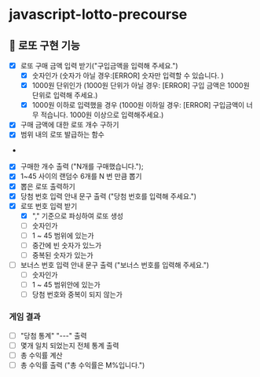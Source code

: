 # javascript-lotto-precourse

## 🎱 로또 구현 기능

- [x] 로또 구매 금액 입력 받기("구입금액을 입력해 주세요.")
  - [x] 숫자인가 (숫자가 아닐 경우:[ERROR] 숫자만 입력할 수 있습니다. )
  - [x] 1000원 단위인가 (1000원 단위가 아닐 경우: [ERROR] 구입 금액은 1000원 단위로 입력해 주세요.)
  - [x] 1000원 이하로 입력했을 경우 (1000원 이하일 경우: [ERROR] 구입금액이 너무 적습니다. 1000원 이상으로 입력해주세요.)
- [x] 구매 금액에 대한 로또 개수 구하기
- [x] 범위 내의 로또 발급하는 함수
-
- [x] 구매한 개수 출력 ("N개를 구매했습니다.");
- [x] 1~45 사이의 랜덤수 6개를 N 번 만큼 뽑기
- [x] 뽑은 로또 출력하기
      <br/>
- [x] 당첨 번호 입력 안내 문구 출력 ("당첨 번호를 입력해 주세요.")
- [x] 로또 번호 입력 받기
  - [x] "," 기준으로 파싱하여 로또 생성
  - [ ] 숫자인가
  - [ ] 1 ~ 45 범위에 있는가
  - [ ] 중간에 빈 숫자가 있느가
  - [ ] 중복된 숫자가 있는가
- [ ] 보너스 번호 입력 안내 문구 출력 ("보너스 번호를 입력해 주세요.")
  - [ ] 숫자인가
  - [ ] 1 ~ 45 범위안에 있는가
  - [ ] 당첨 번호와 중복이 되지 않는가

### 게임 결과

- [ ] "당첨 통계" "---" 출력
- [ ] 몇개 일치 되었는지 전체 통계 출력
- [ ] 총 수익률 계산
- [ ] 총 수익률 출력 ("총 수익률은 M%입니다.")
